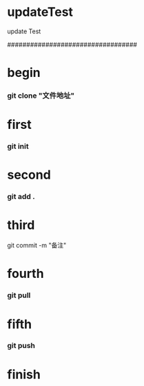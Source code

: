 # updateTest
update Test 

##################################
# begin
### git clone "文件地址"

# first
### git init
# second
### git add .
# third
git commit -m "备注"
# fourth
### git pull
# fifth
### git push
# finish